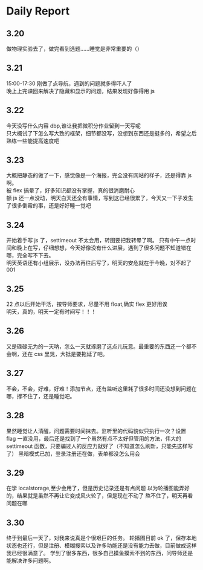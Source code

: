 # Daily Report

## 3.20

做物理实验去了，做完看到选题……睡觉是非常重要的（）

## 3.21

15:00-17:30 刚做了点导航，遇到的问题就多得吓人了  
晚上上完课回来解决了隐藏和显示的问题，结果发现好像得用 js

## 3.22

今天没写什么内容 dbp,谁让我把微积分作业留到一天写呢  
只大概试了下怎么写大致的框架，细节都没写，没想到东西还是挺多的，希望之后熟练一些能提高速度吧

## 3.23

大概把静态的做了一下，感觉像是一个海报，完全没有网站的样子，还是得靠 js 啊。  
被 flex 搞晕了，好多知识都没有掌握，真的很消磨耐心  
额 js 还一点没动，明天白天还全有事情，写到这已经很累了，今天又一下子发生了很多倒霉的事，还是好好睡一觉吧

## 3.24

开始着手写 js 了，settimeout 不太会用，转图要把我转晕了啊。
只有中午一点时间和晚上在写，仔细想想，今天好像没有什么进展，遇到了很多问题不知道错在哪，完全写不下去。  
明天英语还有小组展示，没办法再往后写了，明天的安危就在于今晚，对不起了 001

## 3.25

22 点以后开始干活，按导师要求，尽量不用 float,确实 flex 更好用诶  
明天，真的，明天一定有时间写！！！

## 3.26

又是碌碌无为的一天呐，怎么一天就琢磨了这点儿玩意。最重要的东西还一个都不会啊，还在 css 里晃，大抵是要拖延了吧。

## 3.27

不会，不会，好难，好难！添加节点，还有监听这里耗了很多时间还没想到问题在哪，撑不住了，还是睡觉吧。

## 3.28

果然睡觉让人清醒，问题需要时间抹去。监听里的代码貌似只执行一次？设置 flag 一直没用，最后还是找到了一个虽然有点不太好但管用的方法，伟大的 settimeout 函数，只要骗过人的反应力就好了（不知道怎么刷新，只能先这样写了）
黑暗模式已加，登录注册还在做，表单都没怎么用会

## 3.29

在学 localstorage,至少会用了，但是历史记录还是有点问题
以为轮播图能弄好的，结果就是虽然不再让它变成风火轮了，但是现在不动了
熬不住了，明天再看问题在哪

## 3.30

终于到最后一天了，对我来说真是个很艰巨的任务。
轮播图目前 ok 了，保存本地状态也还行，但是注册、模糊搜索以及许多功能还是没有能力去做，目前做成这样我已经很满意了。
学到了很多东西，很多自己摸鱼摸索不到的东西，问导师还是能解决许多问题啊。
